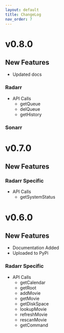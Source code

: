 ```yaml
---
layout: default
title: ChangeLog
nav_order: 7
---
```


# v0.8.0

## New Features

- Updated docs

### Radarr

- API Calls
  - getQueue
  - delQueue
  - getHistory

### Sonarr

# v0.7.0

## New Features

### Radarr Specific

- API Calls
  - getSystemStatus

# v0.6.0

## New Features

- Documentation Added
- Uploaded to PyPi 

### Radarr Specific

- API Calls
  - getCalendar
  - getRoot 
  - addMovie
  - getMovie
  - getDiskSpace 
  - lookupMovie
  - refreshMovie
  - rescanMovie
  - getCommand
